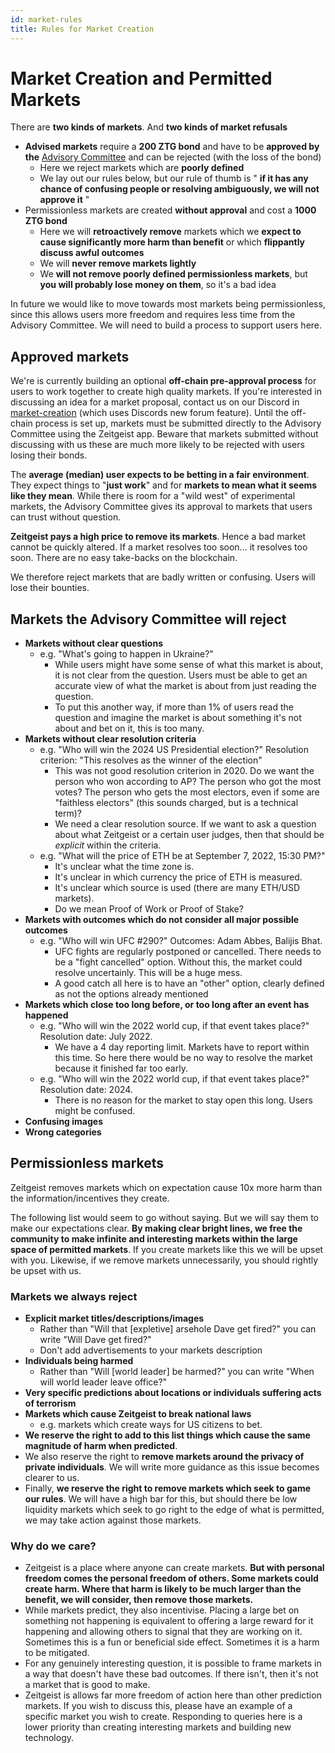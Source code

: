```yaml
---
id: market-rules
title: Rules for Market Creation
---
```


# Market Creation and Permitted Markets

There are **two kinds of markets**. And **two kinds of market refusals**

- **Advised markets** require a **200 ZTG bond** and have to be **approved by
  the** [Advisory Committee](governance#advisory-committee) and can be rejected
  (with the loss of the bond)
  - Here we reject markets which are **poorly defined**
  - We lay out our rules below, but our rule of thumb is " **if it has any
    chance of confusing people or resolving ambiguously, we will not approve
    it** "
- Permissionless markets are created **without approval** and cost a **1000 ZTG
  bond**
  - Here we will **retroactively remove** markets which we **expect to cause
    significantly more harm than benefit** or which **flippantly discuss awful
    outcomes**
  - We will **never remove markets lightly**
  - We **will not remove poorly defined permissionless markets**, but **you will
    probably lose money on them**, so it's a bad idea

In future we would like to move towards most markets being permissionless, since
this allows users more freedom and requires less time from the Advisory
Committee. We will need to build a process to support users here.

## Approved markets

We're is currently building an optional **off-chain pre-approval process** for
users to work together to create high quality markets. If you're interested in
discussing an idea for a market proposal, contact us on our Discord in
[market-creation] (which uses Discords new forum feature). Until the off-chain
process is set up, markets must be submitted directly to the Advisory Committee
using the Zeitgeist app. Beware that markets submitted without discussing with
us these are much more likely to be rejected with users losing their bonds.

The **average (median) user expects to be betting in a fair environment**. They
expect things to "**just work**" and for **markets to mean what it seems like
they mean**. While there is room for a "wild west" of experimental markets, the
Advisory Committee gives its approval to markets that users can trust without
question.

**Zeitgeist pays a high price to remove its markets**. Hence a bad market cannot
be quickly altered. If a market resolves too soon... it resolves too soon. There
are no easy take-backs on the blockchain.

We therefore reject markets that are badly written or confusing. Users will lose
their bounties.

## Markets the Advisory Committee will reject

- **Markets without clear questions**
  - e.g. "What's going to happen in Ukraine?"
    - While users might have some sense of what this market is about, it is not
      clear from the question. Users must be able to get an accurate view of
      what the market is about from just reading the question.
    - To put this another way, if more than 1% of users read the question and
      imagine the market is about something it's not about and bet on it, this
      is too many.
- **Markets without clear resolution criteria**
  - e.g. "Who will win the 2024 US Presidential election?" Resolution criterion:
    "This resolves as the winner of the election"
    - This was not good resolution criterion in 2020. Do we want the person who
      won according to AP? The person who got the most votes? The person who
      gets the most electors, even if some are "faithless electors" (this sounds
      charged, but is a technical term)?
    - We need a clear resolution source. If we want to ask a question about what
      Zeitgeist or a certain user judges, then that should be _explicit_ within
      the criteria.
  - e.g. "What will the price of ETH be at September 7, 2022, 15:30 PM?"
    - It's unclear what the time zone is.
    - It's unclear in which currency the price of ETH is measured.
    - It's unclear which source is used (there are many ETH/USD markets).
    - Do we mean Proof of Work or Proof of Stake?
- **Markets with outcomes which do not consider all major possible outcomes**
  - e.g. "Who will win UFC #290?" Outcomes: Adam Abbes, Balijis Bhat.
    - UFC fights are regularly postponed or cancelled. There needs to be a
      "fight cancelled" option. Without this, the market could resolve
      uncertainly. This will be a huge mess.
    - A good catch all here is to have an "other" option, clearly defined as not
      the options already mentioned
- **Markets which close too long before, or too long after an event has
  happened**
  - e.g. "Who will win the 2022 world cup, if that event takes place?"
    Resolution date: July 2022.
    - We have a 4 day reporting limit. Markets have to report within this time.
      So here there would be no way to resolve the market because it finished
      far too early.
  - e.g. "Who will win the 2022 world cup, if that event takes place?"
    Resolution date: 2024.
    - There is no reason for the market to stay open this long. Users might be
      confused.
- **Confusing images**
- **Wrong categories**

## Permissionless markets

Zeitgeist removes markets which on expectation cause 10x more harm than the
information/incentives they create.

The following list would seem to go without saying. But we will say them to make
our expectations clear. **By making clear bright lines, we free the community to
make infinite and interesting markets within the large space of permitted
markets**. If you create markets like this we will be upset with you. Likewise,
if we remove markets unnecessarily, you should rightly be upset with us.

### Markets we always reject

- **Explicit market titles/descriptions/images**
  - Rather than "Will that [expletive] arsehole Dave get fired?" you can write
    "Will Dave get fired?"
  - Don't add advertisements to your markets description
- **Individuals being harmed**
  - Rather than "Will [world leader] be harmed?" you can write "When will world
    leader leave office?"
- **Very specific predictions about locations or individuals suffering acts of
  terrorism**
- **Markets which cause Zeitgeist to break national laws**
  - e.g. markets which create ways for US citizens to bet.
- **We reserve the right to add to this list things which cause the same
  magnitude of harm when predicted**.
- We also reserve the right to **remove markets around the privacy of private
  individuals**. We will write more guidance as this issue becomes clearer to
  us.
- Finally, **we reserve the right to remove markets which seek to game our
  rules**. We will have a high bar for this, but should there be low liquidity
  markets which seek to go right to the edge of what is permitted, we may take
  action against those markets.

### Why do we care?

- Zeitgeist is a place where anyone can create markets. **But with personal
  freedom comes the personal freedom of others. Some markets could create harm.
  Where that harm is likely to be much larger than the benefit, we will
  consider, then remove those markets.**
- While markets predict, they also incentivise. Placing a large bet on something
  not happening is equivalent to offering a large reward for it happening and
  allowing others to signal that they are working on it. Sometimes this is a fun
  or beneficial side effect. Sometimes it is a harm to be mitigated.
- For any genuinely interesting question, it is possible to frame markets in a
  way that doesn't have these bad outcomes. If there isn't, then it's not a
  market that is good to make.
- Zeitgeist is allows far more freedom of action here than other prediction
  markets. If you wish to discuss this, please have an example of a specific
  market you wish to create. Responding to queries here is a lower priority than
  creating interesting markets and building new technology.

[market-creation]:
  https://discord.com/channels/737780518313000960/1013755957911760996

